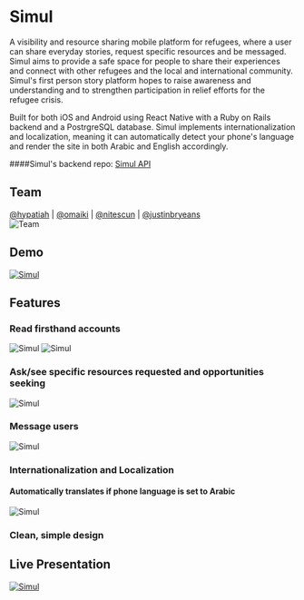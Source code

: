 # Simul
A visibility and resource sharing mobile platform for refugees, where a user can share everyday stories, request specific resources and be messaged. Simul aims to provide a safe space for people to share their experiences and connect with other refugees and the local and international community. Simul's first person story platform hopes to raise awareness and understanding and to strengthen participation in relief efforts for the refugee crisis.

Built for both iOS and Android using React Native with a Ruby on Rails backend and a PostrgreSQL database. Simul implements internationalization and localization, meaning it can automatically detect your phone's language and render the site in both Arabic and English accordingly. 

####Simul's backend repo: [Simul API](https://github.com/sf-red-pandas-2016/simul-api) 

## Team
[@hypatiah](https://github.com/hypatiah)       | [@omaiki](https://github.com/omaiki)             | [@nitescun](https://github.com/nitescun)       | [@justinbryeans](https://github.com/justinbryeans)     
 ![Team](http://i.imgur.com/IgEQCnM.png?1)

## Demo
[![Simul](http://i.imgur.com/VEzskv3.png)](https://www.youtube.com/watch?v=tfqIyB3vSNg "Simul")

## Features
### Read firsthand accounts
![Simul](http://i.imgur.com/9VJYFJe.png)        ![Simul](http://i.imgur.com/5ug43dF.png)

### Ask/see specific resources requested and opportunities seeking
![Simul](http://i.imgur.com/D1lColT.png)

### Message users
![Simul](http://i.imgur.com/6ZA0Lny.png)

### Internationalization and Localization
#### Automatically translates if phone language is set to Arabic
![Simul](http://i.imgur.com/aS9l33n.png)

### Clean, simple design
## Live Presentation 
[![Simul](http://i.imgur.com/464Hp3j.png)](https://www.youtube.com/watch?v=OpfmkFkiS0Y&feature=youtu.be&t=37m6s "Simul Presentation")

